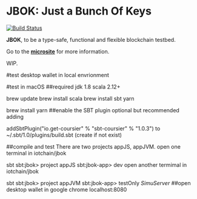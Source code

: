 JBOK: Just a Bunch Of Keys
===

[![Build Status](https://travis-ci.com/c-block/jbok.svg?branch=master)](https://travis-ci.com/c-block/jbok)

**JBOK**, to be a type-safe, functional and flexible blockchain testbed.

Go to the [**microsite**](https://c-block.github.io/jbok/) for more information.

WIP.


#test desktop wallet in local envrionment

#test in macOS 
##required jdk 1.8 scala 2.12+

brew update
brew install scala
brew install sbt
yarn

brew install yarn
##enable the SBT plugin optional but recommended adding

addSbtPlugin("io.get-coursier" % "sbt-coursier" % "1.0.3")
to ~/.sbt/1.0/plugins/build.sbt (create if not exist)

##compile and test There are two projects appJS, appJVM. open one terminal in iotchain/jbok

sbt
sbt:jbok> project appJS
sbt:jbok-app> dev 
open another termimal in iotchain/jbok

sbt
sbt:jbok> project appJVM
sbt:jbok-app> testOnly *SimuServer* 
##open desktop wallet in google chrome localhost:8080
